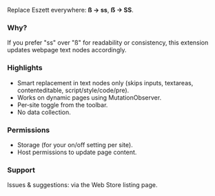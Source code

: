 Replace Eszett everywhere: **ß → ss**, **ẞ → SS**.

### Why?
If you prefer "ss" over "ß" for readability or consistency, this extension updates webpage text nodes accordingly.

### Highlights
- Smart replacement in text nodes only (skips inputs, textareas, contenteditable, script/style/code/pre).
- Works on dynamic pages using MutationObserver.
- Per‑site toggle from the toolbar.
- No data collection.

### Permissions
- Storage (for your on/off setting per site).
- Host permissions to update page content.

### Support
Issues & suggestions: via the Web Store listing page.
